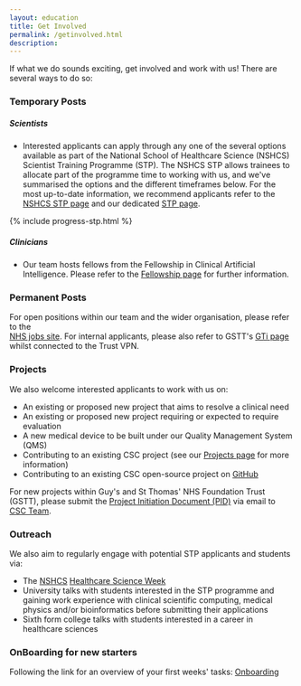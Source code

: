 ```yaml
---
layout: education
title: Get Involved
permalink: /getinvolved.html
description:
---
```

If what we do sounds exciting, get involved and work with us! There are several ways to do so:

### Temporary Posts
##### Scientists
- Interested applicants can apply through any one of the several options available as part of the National School of 
Healthcare Science (NSHCS) Scientist Training Programme (STP). The NSHCS STP allows trainees to allocate part of the 
programme time to working with us, and we've summarised the options and the different timeframes below. For the most 
up-to-date information, we recommend applicants refer to the [NSHCS STP page](https://www.nshcs.hee.nhs.uk/programmes/stp/) 
and our dedicated [STP page](../stp.html). 

{% include progress-stp.html %}

##### Clinicians
- Our team hosts fellows from the Fellowship in Clinical Artificial Intelligence. Please refer to the 
[Fellowship page](../fellowship.html) for further information.

### Permanent Posts
For open positions within our team and the wider organisation, please refer to the  
[NHS jobs site](https://www.jobs.nhs.uk/). For internal applicants, please also refer to GSTT's [GTi 
page](https://www.guysandstthomas.nhs.uk/current-vacancies?_ts=1#!) whilst connected to the Trust VPN.

### Projects
We also welcome interested applicants to work with us on:
- An existing or proposed new project that aims to resolve a clinical need
- An existing or proposed new project requiring or expected to require evaluation
- A new medical device to be built under our Quality Management System (QMS)
- Contributing to an existing CSC project (see our [Projects page](../projects.html) for more information)
- Contributing to an existing CSC open-source project on [GitHub](https://github.com/GSTT-CSC/)

For new projects within Guy's and St Thomas' NHS Foundation Trust (GSTT), please submit the
[Project Initiation Document (PID)](../assets/docs/CSC-SubmissionForm-V3.docx) via email to
[CSC Team](mailto:ClinicalScientificComputing@gstt.nhs.uk).

### Outreach
We also aim to regularly engage with potential STP applicants and students via:

- The [NSHCS](https://nshcs.hee.nhs.uk/) [Healthcare Science Week](https://nshcs.hee.nhs.uk/healthcare-science/help-to-promote-healthcare-science-to-the-public/healthcare-science-week/)
- University talks with students interested in the STP programme and gaining work experience with clinical scientific 
computing, medical physics and/or bioinformatics before submitting their applications
- Sixth form college talks with students interested in a career in healthcare sciences

### OnBoarding for new starters

Following the link for an overview of your first weeks' tasks: [Onboarding](handbook/onboarding.html) 
